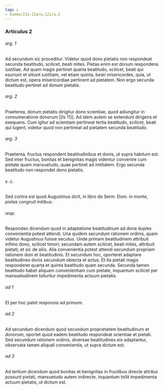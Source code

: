 ```yaml
---
tags : 
- Summa/IIa-IIæ/q.121/a.2
---
```


### Articulus 2

###### arg. 1
Ad secundum sic proceditur. Videtur quod dono pietatis non respondeat secunda beatitudo, scilicet, beati mites. Pietas enim est donum respondens iustitiae. Ad quam magis pertinet quarta beatitudo, scilicet, beati qui esuriunt et sitiunt iustitiam, vel etiam quinta, beati misericordes, quia, ut dictum est, opera misericordiae pertinent ad pietatem. Non ergo secunda beatitudo pertinet ad donum pietatis.

###### arg. 2
Praeterea, donum pietatis dirigitur dono scientiae, quod adiungitur in connumeratione donorum [[Is 11]]. Ad idem autem se extendunt dirigens et exequens. Cum igitur ad scientiam pertineat tertia beatitudo, scilicet, beati qui lugent, videtur quod non pertineat ad pietatem secunda beatitudo.

###### arg. 3
Praeterea, fructus respondent beatitudinibus et donis, ut supra habitum est. Sed inter fructus, bonitas et benignitas magis videntur convenire cum pietate quam mansuetudo, quae pertinet ad mititatem. Ergo secunda beatitudo non respondet dono pietatis.

###### s. c.
Sed contra est quod Augustinus dicit, in libro de Serm. Dom. in monte, *pietas congruit mitibus*.

###### resp.
Respondeo dicendum quod in adaptatione beatitudinum ad dona duplex convenientia potest attendi. Una quidem secundum rationem ordinis, quam videtur Augustinus fuisse secutus. Unde primam beatitudinem attribuit infimo dono, scilicet timori; secundam autem scilicet, beati mites, attribuit pietati; et sic de aliis. Alia convenientia potest attendi secundum propriam rationem doni et beatitudinis. Et secundum hoc, oporteret adaptare beatitudines donis secundum obiecta et actus. Et ita pietati magis responderet quarta et quinta beatitudo quam secunda. Secunda tamen beatitudo habet aliquam convenientiam cum pietate, inquantum scilicet per mansuetudinem tolluntur impedimenta actuum pietatis.

###### ad 1
Et per hoc patet responsio ad primum.

###### ad 2
Ad secundum dicendum quod secundum proprietatem beatitudinum et donorum, oportet quod eadem beatitudo respondeat scientiae et pietati. Sed secundum rationem ordinis, diversae beatitudines eis adaptantur, observata tamen aliquali convenientia, ut supra dictum est.

###### ad 3
Ad tertium dicendum quod bonitas et benignitas in fructibus directe attribui possunt pietati, mansuetudo autem indirecte, inquantum tollit impedimenta actuum pietatis, ut dictum est.

